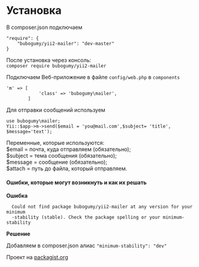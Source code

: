 # Установка
В composer.json подключаем  
````
"require": {
    "bubogumy/yii2-mailer": "dev-master"
}
````
После установка через консоль:  
``
composer require bubogumy/yii2-mailer
``

Подключаем Веб-приложение в файле ``config/web.php`` в ``components``  
````
'm' => [
            'class' => 'bubogumy\mailer',
        ]
````
Для отправки сообщений используем  
````
use bubogumy\mailer;  
Yii::$app->m->send($email = 'you@mail.com',$subject= 'title', $message='text');
````
Переменные, которые используются:  
$email = почта, куда отправляем (обязательно);  
$subject = тема сообщения (обязательно);  
$message = сообщение (обязательно);  
$attach = путь до файла, который отправляем.

#### Ошибки, которые могут возникнуть и как их решать

**Ошибка**
````[InvalidArgumentException]                                                   
  Could not find package bubogumy/yii2-mailer at any version for your minimum  
  -stability (stable). Check the package spelling or your minimum-stability 
````
**Решение**  

Добавляем в composer.json алиас ``"minimum-stability": "dev"``

Проект на [packagist.org](https://packagist.org/packages/bubogumy/yii2-mailer)